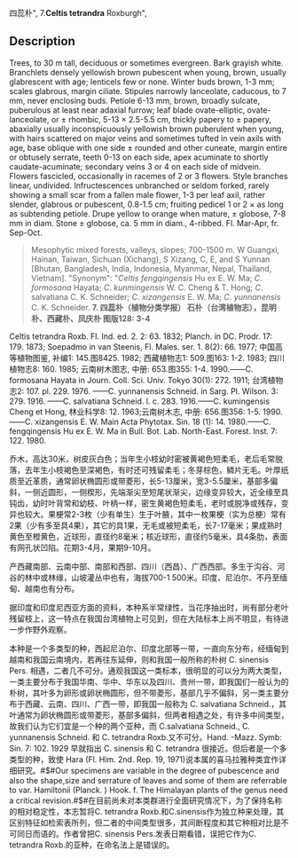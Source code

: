 四蕊朴",
7.**Celtis tetrandra** Roxburgh",

## Description
Trees, to 30 m tall, deciduous or sometimes evergreen. Bark grayish white. Branchlets densely yellowish brown pubescent when young, brown, usually glabrescent with age; lenticels few or none. Winter buds brown, 1-3 mm; scales glabrous, margin ciliate. Stipules narrowly lanceolate, caducous, to 7 mm, never enclosing buds. Petiole 6-13 mm, brown, broadly sulcate, puberulous at least near adaxial furrow; leaf blade ovate-elliptic, ovate-lanceolate, or ± rhombic, 5-13 × 2.5-5.5 cm, thickly papery to ± papery, abaxially usually inconspicuously yellowish brown puberulent when young, with hairs scattered on major veins and sometimes tufted in vein axils with age, base oblique with one side ± rounded and other cuneate, margin entire or obtusely serrate, teeth 0-13 on each side, apex acuminate to shortly caudate-acuminate; secondary veins 3 or 4 on each side of midvein. Flowers fascicled, occasionally in racemes of 2 or 3 flowers. Style branches linear, undivided. Infructescences unbranched or seldom forked, rarely showing a small scar from a fallen male flower, 1-3 per leaf axil, rather slender, glabrous or pubescent, 0.8-1.5 cm; fruiting pedicel 1 or 2 × as long as subtending petiole. Drupe yellow to orange when mature, ± globose, 7-8 mm in diam. Stone ± globose, ca. 5 mm in diam., 4-ribbed. Fl. Mar-Apr, fr. Sep-Oct.

> Mesophytic mixed forests, valleys, slopes; 700-1500 m. W Guangxi, Hainan, Taiwan, Sichuan (Xichang), S Xizang, C, E, and S Yunnan [Bhutan, Bangladesh, India, Indonesia, Myanmar, Nepal, Thailand, Vietnam].
  "Synonym": "*Celtis* *fengqingensis* Hu ex E. W. Ma; *C*. *formosana* Hayata; *C*. *kunmingensis* W. C. Cheng &amp; T. Hong; *C*. salvatiana C. K. Schneider; *C*. *xizangensis* E. W. Ma; *C*. *yunnanensis* C. K. Schneider.
**7. 四蕊朴（植物分类学报） 石朴（台湾植物志），昆明朴、西藏朴、凤庆朴 图版128: 3-4**

Celtis tetrandra Roxb. Fl. Ind. ed. 2. 2: 63. 1832; Planch. in DC. Prodr. 17: 179. 1873; Soepadmo in van Steenis, Fl. Males. ser. 1. 8(2): 66. 1977; 中国高等植物图鉴, 补编1: 145.图8425. 1982; 西藏植物志1: 509.图163: 1-2. 1983; 四川植物志8: 160. 1985; 云南树木图志, 中册: 653.图355: 1-4. 1990.——C. formosana Hayata in Journ. Coll. Sci. Univ. Tokyo 30(1): 272. 1911; 台湾植物志2: 107. pl. 229. 1976. ——C. yunnanensis Schneid. in Sarg. Pl. Wilson. 3: 279. 1916. ——C. salvatiana Schneid. l. c. 283. 1916.——C. kumingensis Cheng et Hong, 林业科学8: 12. 1963;云南树木志, 中册: 656.图356: 1-5. 1990.——C. xizangensis E. W. Main Acta Phytotax. Sin. 18 (1): 14. 1980.——C. fengqingensis Hu ex E. W. Ma in Bull. Bot. Lab. North-East. Forest. Inst. 7: 122. 1980.

乔木，高达30米，树皮灰白色；当年生小枝幼时密被黄褐色短柔毛，老后毛常脱落，去年生小枝褐色至深褐色，有时还可残留柔毛；冬芽棕色，鳞片无毛。叶厚纸质至近革质，通常卵状椭圆形或带菱形，长5-13厘米，宽3-5.5厘米，基部多偏斜，一侧近圆形，一侧楔形，先端渐尖至短尾状渐尖，边缘变异较大，近全缘至具钝齿，幼时叶背常和幼枝、叶柄一样，密生黄褐色短柔毛，老时或脱净或残存，变异也较大。果梗常2-3枚（少有单生）生于叶腋，其中一枚果梗（实为总梗）常有2果（少有多至具4果），其它的具1果，无毛或被短柔毛，长7-17毫米；果成熟时黄色至橙黄色，近球形，直径约8毫米；核近球形，直径约5毫米，具4条肋，表面有网孔状凹陷。花期3-4月，果期9-10月。

产西藏南部、云南中部、南部和西部、四川（西昌）、广西西部。多生于沟谷、河谷的林中或林缘，山坡灌丛中也有，海拔700-1 500米。印度、尼泊尔、不丹至缅甸、越南也有分布。

据印度和印度尼西亚方面的资料，本种系半常绿性，当花序抽出时，尚有部分老叶残留枝上，这一特点在我国台湾植物上可见到，但在大陆标本上尚不明显，有待进一步作野外观察。

本种是一个多类型的种，西起尼泊尔、印度北部等一带，一直向东分布，经缅甸到越南和我国云南境内，若再往东延伸，则和我国一般所称的朴树 C. sinensis Pers. 相遇，二者几不可分。通观我国这一类标本，很明显的可以分为两大类型，一类主要分布于我国华南、华中、华东以及四川、贵州一带，即我国们一般认为的朴树，其叶多为卵形或卵状椭圆形，但不带菱形，基部几乎不偏斜，另一类主要分布于西藏、云南、四川、广西一带，即我国一般称为 C. salvatiana Schneid.，其叶通常为卵状椭圆形或带菱形，基部多偏斜，但两者相遇之处，有许多中间类型，故我们认为它们宜是一个种的两个亚种，而 C.salvatiana Schneid., C. yunnanensis Schneid. 和 C. tetrandra Roxb.又不可分。Hand. -Mazz. Symb: Sin. 7: 102. 1929 早就指出 C. sinensis 和 C. tetrandra 很接近。但后者是一个多类型的种，致使 Hara (Fl. Him. 2nd. Rep. 19, 1971)说本属的喜马拉雅种类宜作详细研究。#$#Our specimens are variable in the degree of pubescence and also the shape,size and serrature of leaves and some of them are referrable to var. Hamiltonii (Planck. ) Hook. f. The Himalayan plants of the genus need a critical revision.#$#在目前尚未对本类群进行全面研究情况下，为了保持名称的相对稳定性，本志暂将C. tetrandra Roxb.和C.sinensis作为独立种来处理，其区别特征如检索表所列，但二者的中间类型很多，其间断程度和其它种相对比是不可同日而语的。作者曾把C. sinensis Pers.发表日期看错，误把它作为C. tetrandra Roxb.的亚种，在命名法上是错误的。
